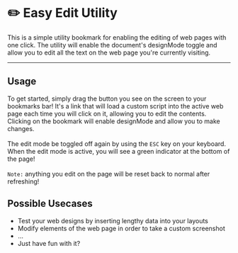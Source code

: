 # ✏️ Easy Edit Utility

This is a simple utility bookmark for enabling the editing of web pages with one click. The utility will enable the document's designMode toggle and allow you to edit all the text on the web page you're currently visiting.
<hr />

## Usage
To get started, simply drag the button you see on the screen to your bookmarks bar! It's a link that will load a custom script into the active web page each time you will click on it, allowing you to edit the contents. Clicking on the bookmark will enable designMode and allow you to make changes.
<br/><br/>
The edit mode be toggled off again by using the `ESC` key on your keyboard. <br/>When the edit mode is active, you will see a green indicator at the bottom of the page!
<br /><br/>
`Note:` anything you edit on the page will be reset back to normal after refreshing!

## Possible Usecases

- Test your web designs by inserting lengthy data into your layouts
- Modify elements of the web page in order to take a custom screenshot
- ...
- Just have fun with it?
